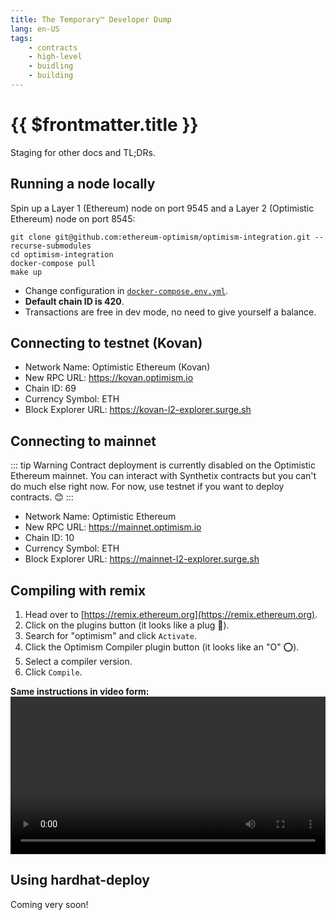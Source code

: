 ```yaml
---
title: The Temporary™ Developer Dump
lang: en-US
tags:
    - contracts
    - high-level
    - buidling
    - building
---
```


# {{ $frontmatter.title }}

Staging for other docs and TL;DRs.

## Running a node locally

Spin up a Layer 1 (Ethereum) node on port 9545 and a Layer 2 (Optimistic Ethereum) node on port 8545:

```
git clone git@github.com:ethereum-optimism/optimism-integration.git --recurse-submodules
cd optimism-integration
docker-compose pull
make up
```

* Change configuration in [`docker-compose.env.yml`](https://github.com/ethereum-optimism/optimism-integration/blob/master/docker-compose.env.yml).
* **Default chain ID is 420**.
* Transactions are free in dev mode, no need to give yourself a balance.

## Connecting to testnet (Kovan)

* Network Name: Optimistic Ethereum (Kovan)
* New RPC URL: https://kovan.optimism.io
* Chain ID: 69
* Currency Symbol: ETH
* Block Explorer URL: https://kovan-l2-explorer.surge.sh

## Connecting to mainnet

::: tip Warning
Contract deployment is currently disabled on the Optimistic Ethereum mainnet.
You can interact with Synthetix contracts but you can't do much else right now.
For now, use testnet if you want to deploy contracts. 😊
:::

* Network Name: Optimistic Ethereum
* New RPC URL: https://mainnet.optimism.io
* Chain ID: 10
* Currency Symbol: ETH
* Block Explorer URL: https://mainnet-l2-explorer.surge.sh

## Compiling with remix

1. Head over to [https://remix.ethereum.org](https://remix.ethereum.org).
2. Click on the plugins button (it looks like a plug 🔌).
3. Search for "optimism" and click `Activate`.
4. Click the Optimism Compiler plugin button (it looks like an "O" ⭕).
5. Select a compiler version.
6. Click `Compile`.

**Same instructions in video form:**
<video width="100%" controls>
  <source src="../../assets/videos/remix.mp4" type="video/mp4">
  Your browser does not support the video tag.
</video>

## Using hardhat-deploy

Coming very soon!

